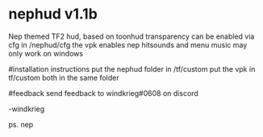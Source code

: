 # nephud v1.1b
Nep themed TF2 hud, based on toonhud
transparency can be enabled via cfg in /nephud/cfg
the vpk enables nep hitsounds and menu music
may only work on windows


#installation instructions
put the nephud folder in /tf/custom
put the vpk in tf/custom
both in the same folder



#feedback
send feedback to windkrieg#0608 on discord



-windkrieg

ps.
nep
